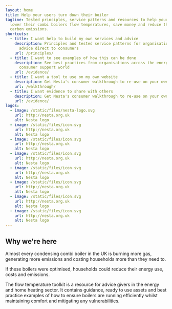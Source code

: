 ```yaml
---
layout: home
title: Help your users turn down their boiler
tagline: Tested principles, service patterns and resources to help your users
  lower their combi boilers flow temperatures, save money and reduce their
  carbon emissions.
shortcuts:
  - title: I want help to build my own services and advice
    description: Principles and tested service patterns for organisations that offer
      advice direct to consumers
    url: /principles/
  - title: I want to see examples of how this can be done
    description: See best practices from organisations across the energy and
      consumer support world
    url: /evidence/
  - title: I want a tool to use on my own website
    description: Get Nesta's consumer walkthrough to re-use on your own channels
    url: /walkthrough/
  - title: I want evidence to share with others
    description: Get Nesta's consumer walkthrough to re-use on your own channels
    url: /evidence/
logos:
  - image: /static/files/nesta-logo.svg
    url: http://nesta.org.uk
    alt: Nesta logo
  - image: /static/files/icon.svg
    url: http://nesta.org.uk
    alt: Nesta logo
  - image: /static/files/icon.svg
    url: http://nesta.org.uk
    alt: Nesta logo
  - image: /static/files/icon.svg
    url: http://nesta.org.uk
    alt: Nesta logo
  - image: /static/files/icon.svg
    url: http://nesta.org.uk
    alt: Nesta logo
  - image: /static/files/icon.svg
    url: http://nesta.org.uk
    alt: Nesta logo
  - image: /static/files/icon.svg
    url: http://nesta.org.uk
    alt: Nesta logo
  - image: /static/files/icon.svg
    url: http://nesta.org.uk
    alt: Nesta logo
---
```

## Why we're here

Almost every condensing combi boiler in the UK is burning more gas, generating more emissions and costing households more than they need to.

If these boilers were optimised, households could reduce their energy use, costs and emissions.

The flow temperature toolkit is a resource for advice givers in the energy and home heating sector. It contains guidance, ready to use assets and best practice examples of how to ensure boilers are running efficiently whilst maintaining comfort and mitigating any vulnerabilities.